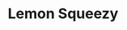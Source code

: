 ---
blog: https://lemonsqueezy.com/blog/l
logohandle: lemonsqueezy
sort: lemonsqueezy
title: Lemon Squeezy
twitter: https://x.com/lmsqueezy
website: https://www.lemonsqueezy.com/
---